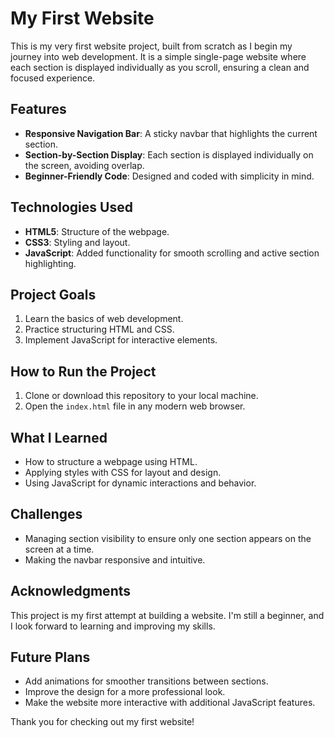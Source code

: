 # My First Website

This is my very first website project, built from scratch as I begin my journey into web development. It is a simple single-page website where each section is displayed individually as you scroll, ensuring a clean and focused experience.

## Features

- **Responsive Navigation Bar**: A sticky navbar that highlights the current section.
- **Section-by-Section Display**: Each section is displayed individually on the screen, avoiding overlap.
- **Beginner-Friendly Code**: Designed and coded with simplicity in mind.

## Technologies Used

- **HTML5**: Structure of the webpage.
- **CSS3**: Styling and layout.
- **JavaScript**: Added functionality for smooth scrolling and active section highlighting.

## Project Goals

1. Learn the basics of web development.
2. Practice structuring HTML and CSS.
3. Implement JavaScript for interactive elements.

## How to Run the Project

1. Clone or download this repository to your local machine.
2. Open the `index.html` file in any modern web browser.

## What I Learned

- How to structure a webpage using HTML.
- Applying styles with CSS for layout and design.
- Using JavaScript for dynamic interactions and behavior.

## Challenges

- Managing section visibility to ensure only one section appears on the screen at a time.
- Making the navbar responsive and intuitive.

## Acknowledgments

This project is my first attempt at building a website. I'm still a beginner, and I look forward to learning and improving my skills.

## Future Plans

- Add animations for smoother transitions between sections.
- Improve the design for a more professional look.
- Make the website more interactive with additional JavaScript features.

Thank you for checking out my first website!
